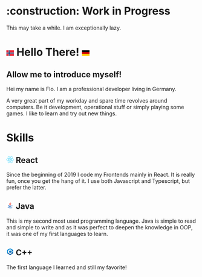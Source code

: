 <h1>:construction: Work in Progress</h1>
 This may take a while. I am exceptionally lazy.
<h1>
    <img src="images/no.svg" width="20" height="15" />
    Hello There! 
    <img src="images/de.svg" width="20" height="15" />
</h1>

<h2>Allow me to introduce myself!</h2>
<p>
Hei my name is Flo.  
I am a professional developer living in Germany. 
</p>
A very great part of my workday and spare time revolves around computers. Be it development, operational stuff or simply playing some games. 
I like to learn and try out new things.




<h1>Skills</h1>
<h2><img src="images/react.svg" width="20"/> React</h2>
<p>
Since the beginning of 2019 I code my Frontends mainly in React. It is really fun, once you get the hang of it. I use both Javascript and Typescript, but prefer the latter.
</p>




<h2><img src="images/java.svg" width="20"/> Java</h2>
<p>
This is my second most used programming language. Java is simple to read and simple to write and as it was perfect to deepen the knowledge in OOP, it was one of my first languages to learn.
</p>
<h2><img src="images/cpp.svg" width="20"/> C++</h2>

The first language I learned and still my favorite! 

